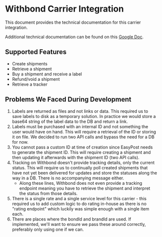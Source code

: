 # Withbond Carrier Integration

This document provides the technical documentation for this carrier integration.

Additional technical documentation can be found on this [Google Doc](https://docs.google.com/document/d/1yzQqW2oj7JBHL12wsprN1LAu19u9qyUFtLGHWSLWAXE/edit#).

## Supported Features

* Create shipments
* Retrieve a shipment
* Buy a shipment and receive a label
* Refund/void a shipment
* Retrieve a tracker

## Problems We Faced During Development

1. Labels are returned as files and not links or data. This required us to save labels to disk as a temporary solution. In practice we would store a base64 string of the label data to the DB and return a link.
1. Labels must be purchased with an internal ID and not something the user would have on hand. This will require a retrieval of the ID or storing it on file. We decided to run two API calls and bypass the need for a DB for now.
1. You cannot pass a custom ID at time of creation since EasyPost needs to generate the shipment ID. This will require creating a shipment and then updating it afterwards with the shipment ID (two API calls).
1. Tracking on Withbond doesn't provide tracking details, only the current status. This will require us to continually poll created shipments that have not yet been delivered for updates and store the statuses along the way in a DB. There is no accompanying message either.
   - Along these lines, Withbond does not even provide a tracking endpoint meaning you have to retrieve the shipment and interpret the status from those details.
1. There is a single rate and a single service level for this carrier - this required us to add custom logic to do rating in-house as there is no "rating endpoint" which luckily was simple enough with a single item each.
1. There are places where the bondId and brandId are used. If implemented, we'll want to ensure we pass these around correctly, preferably only using one if we can.
